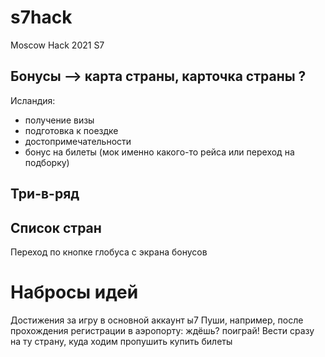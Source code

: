 # s7hack

Moscow Hack 2021 S7

## Бонусы —> карта страны, карточка страны ?

Исландия:
- получение визы
- подготовка к поездке
- достопримечательности
- бонус на билеты (мок именно какого-то рейса или переход на подборку)

## Три-в-ряд 

## Список стран

Переход по кнопке глобуса с экрана бонусов


# Набросы идей

Достижения за игру в основной аккаунт ы7
Пуши, например, после прохождения регистрации в аэропорту: ждёшь? поиграй!
Вести сразу на ту страну, куда ходим пропушить купить билеты
